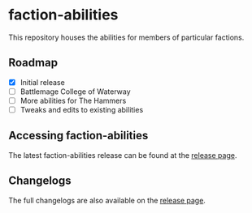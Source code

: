 # faction-abilities
This repository houses the abilities for
members of particular factions.

## Roadmap
- [x] Initial release
- [ ] Battlemage College of Waterway
- [ ] More abilities for The Hammers
- [ ] Tweaks and edits to existing abilities

## Accessing faction-abilities
The latest faction-abilities release can be found at the [release page](https://github.com/o-oayda/faction-abilities/releases).

## Changelogs
The full changelogs are also available on the [release page](https://github.com/o-oayda/faction-abilities/releases).